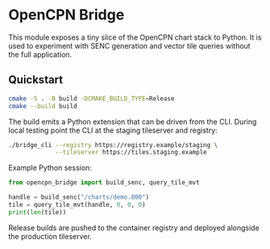 # OpenCPN Bridge

This module exposes a tiny slice of the OpenCPN chart stack to Python.  It is
used to experiment with SENC generation and vector tile queries without the
full application.

## Quickstart

```bash
cmake -S . -B build -DCMAKE_BUILD_TYPE=Release
cmake --build build
```

The build emits a Python extension that can be driven from the CLI.  During
local testing point the CLI at the staging tileserver and registry:

```bash
./bridge_cli --registry https://registry.example/staging \
             --tileserver https://tiles.staging.example
```

Example Python session:

```python
from opencpn_bridge import build_senc, query_tile_mvt

handle = build_senc("/charts/demo.000")
tile = query_tile_mvt(handle, 0, 0, 0)
print(len(tile))
```

Release builds are pushed to the container registry and deployed alongside the
production tileserver.
